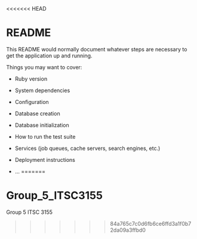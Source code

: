 <<<<<<< HEAD
# README

This README would normally document whatever steps are necessary to get the
application up and running.

Things you may want to cover:

* Ruby version

* System dependencies

* Configuration

* Database creation

* Database initialization

* How to run the test suite

* Services (job queues, cache servers, search engines, etc.)

* Deployment instructions

* ...
=======
# Group_5_ITSC3155
Group 5 ITSC 3155
>>>>>>> 84a765c7c0d6fb6ce6ffd3a1f0b72da09a3ffbd0
